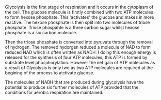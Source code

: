 Glycolysis is the first stage of respiration and it occurs in the cytoplasm of the cell. The glucose molecule is firstly combined with two ATP molecules to form hexose 
phosphate. This 'activates' the glucose and makes in more reactive. The hexose phosphate is then split into two molecules of triose phosphate. Triose phospahte is a three 
carbon sugar whilst hexose phosphate is a six carbon molecule.

Then the triose phosphate is converted into pyruvate through the removal of hydrogen. The removed hydorgen reduced a molecule of NAD to form reduced NAD which is often 
written as NADH. I doing this enough energy is released for the synthesis of four ATP molecules, this ATP is formed by substrate level phosphorylation. However the net gain 
of ATP molecules as a result of Glycolysis is only two as two ATP molecules are required at the begining of the process to atctivate glucose.

The molecules of NADH that are produced during glycolysis have the potential to produce six further molecules of ATP provided that the conditions for aerobic respiration are 
maintained.
